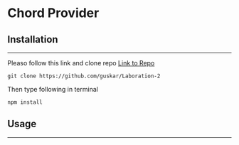 # **Chord Provider**


## **Installation**
---
Pleaso follow this link and clone repo [Link to Repo](https://github.com/guskar/Laboration-2)

 ```
 git clone https://github.com/guskar/Laboration-2
 ```

Then type following in terminal

```
npm install
```



## **Usage**
---







